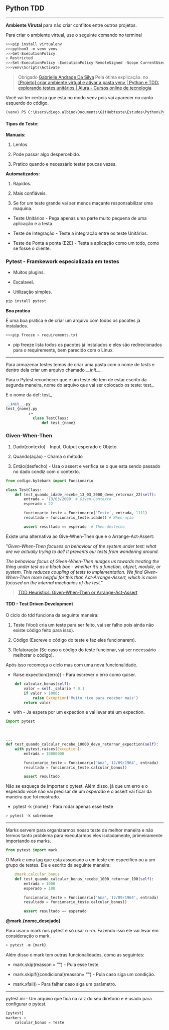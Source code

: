 ## Python TDD

---

**Ambiente Virutal** para não criar conflitos entre outros projetos.

Para criar o ambiente virtual, use o seguinte comando no terminal

```python
>>>pip install virtualenv
>>>python3 -m venv venv 
>>>Get-ExecutionPolicy 
> Restricted
>>>Set-ExecutionPolicy -ExecutionPolicy RemoteSigned -Scope CurrentUser
>>>venv\Scripts\Activate
```

> Obrigado [Gabrielle Andrade Da Silva](https://cursos.alura.com.br/user/gabii12303-net) Pela ótima explicação. no [[Projeto] criar ambiente virtual e ativar a pasta venv | Python e TDD: explorando testes unitários | Alura - Cursos online de tecnologia](https://cursos.alura.com.br/forum/topico-projeto-criar-ambiente-virtual-e-ativar-a-pasta-venv-305463)

Você vai ter certeza que esta no modo venv pois vai aparecer no canto  esquerdo do código.

```python
(venv) PS C:\Users\diego.albino\Documents\GitHubteste\Estudos\Python\Python_tdd\Parte 1> 
```

#### Tipos de Teste:

**Manuais:** 

1. Lentos.

2. Pode passar algo despercebido.

3. Pratico quando e necessário testar poucas vezes.

**Automatizados:**

1. Rápidos.

2. Mais confiáveis.

3. Se for um teste grande vai ser menos maçante responsabilizar uma maquina.
- Teste Unitários - Pega apenas uma parte muito pequena de uma aplicação e a testa.

- Teste de Integração - Teste a integração entre os teste Unitários.

- Teste de Ponta a ponta (E2E) - Testa a aplicação como um todo, como se fosse o cliente.

### **Pytest** - Framkework especializada em testes

- Muitos plugins.

- Escalavel.

- Utilização simples.

```python
pip install pytest
```

**Boa pratica**

E uma boa pratica e de criar um arquivo com todos os pacotes já instalados.

```python
>>>pip freeze > requirements.txt
```

- pip freeze lista todos os pacotes já instalados e eles são redirecionados para o requirements, bem parecido com o Linux.

---

Para armazenar testes temos de criar uma pasta com o nome de *tests* e dentro dela criar um arquivo chamado *\_\_init_\_* .

Para o Pytest reconhecer que e um teste ele tem de estar escrito da segunda maneira, nome do arquivo que vai ser colocado os teste: test_.

E o nome da def: test_

```python
__init__.py
test_{nome}.py
          ↓→
            class TestClass:
                def test_{nome}
```

### Given-When-Then

1. Dado(contexto) - Input, Output esperado e Objeto.

2. Quando(ação) - Chama o método 

3. Então(desfecho) - Usa o assert e verifica se o que esta sendo passado no dado condiz com o contexto.

```python
from codigo.bytebank import Funcionario

class TestClass:
    def test_quando_idade_recebe_13_03_2000_deve_retornar_22(self):
        entrada = '13/03/2000' # Given-Contexto
        esperado = 22

        funcionario_teste = Funcionario('Teste', entrada, 1111)
        resultado = funcionario_teste.idade() # When-ação

        assert resultado == esperado  # Then-desfecho
```

Existe uma alternativa ao Give-When-Then que e o Arrange-Act-Assert:

*"Given-When-Then focuses on behaviour of the system under test: what are we actually trying to do? It prevents our tests from wandering around.*

*The behaviour focus of Given-When-Then nudges us towards treating the thing under test as a black box - whether it’s a function, object, module, or system. This reduces coupling of tests to implementation. We find Given-When-Then more helpful for this than Act-Arrange-Assert, which is more focused on the internal mechanics of the test."* 

> [TDD Heuristics: Given-When-Then or Arrange-Act-Assert](https://www.qwan.eu/2021/09/02/tdd-given-when-then.html)

#### TDD - Test Driven Development

O ciclo do tdd funciona da seguinte maneira:

1. Teste (Você cria um teste para ser feito, vai ser falho pois ainda não existe código feito para isso).

2. Código  (Escreve o código do teste e faz eles funcionarem).

3. Refatoração (Se caso o código do teste funcionar, vai ser necessário melhorar o código).

Após isso recomeça o ciclo mas com uma nova funcionalidade.

- Raise expection({erro}) - Para escrever o erro como quiser.

```python
    def calcular_bonus(self):
        valor = self._salario * 0.1
        if valor > 1000:
            raise Exception('Muito rico para receber mais')
        return valor
```

- with - Ja espera por um expection e vai levar até um expection.

```python
import pytest
...


...
def test_quando_calcular_recebe_10000_deve_retornar_expection(self):
    with pytest.raises(Exception):
        entrada = 10000000

        funcionario_teste = Funcionario('Ana','12/09/1964', entrada)
        resultado = funcionario_teste.calcular_bonus()

        assert resultado 
```

Não se esqueça de importar o pytest. Além disso, já que um erro e o esperado você não vai precisar de um *esperado* e o assert vai ficar da maneira que foi mostrado.

- pytest -k {nome} - Para rodar apenas esse teste

```python
> pytest -k sobrenome
```

--- 

Marks servem para organizarmos nosso teste de melhor maneira e não termos tanto problema para executarmos eles isoladamente, primeiramente importando os marks.

```python
from pytest import mark
```

O Mark e uma tag que esta associado a um teste em especifico ou a um grupo de testes. Ele e escrito da seguinte maneira:

```python
    @mark.calcular_bonus
    def test_quando_calcular_bonus_recebe_1000_retornar_100(self):
        entrada = 1000
        esperado = 100

        funcionario_teste = Funcionario('Ana','12/09/1964', entrada)
        resultado = funcionario_teste.calcular_bonus()

        assert resultado == esperado
```

**@mark.{nome_desejado}**

Para usar o mark nos pytest e só usar o *-m*. Fazendo isso ele vai levar em consideração o mark.

```python
> pytest -m {mark}
```

Além disso o mark tem outras funcionalidades, como as seguintes:

- mark.skip(reasson = "") - Pula esse teste.

- mark.skipif({condicional}reasson= "") - Pula caso siga um condição.

- mark.xfail() - Para falhar caso siga um parâmetro. 

---

pytest.ini - Um arquivo que fica na raiz do seu diretório e é usado para configurar o pytest.

```python
[pytest]
markers = 
    calcular_bonus = Teste
```


